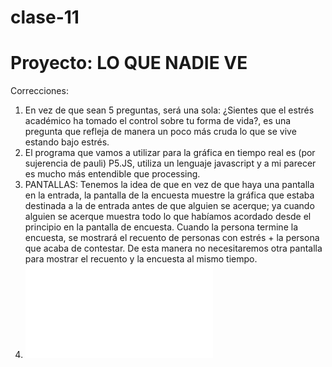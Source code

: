 # clase-11

# Proyecto: LO QUE NADIE VE

Correcciones:
1. En vez de que sean 5 preguntas, será una sola: ¿Sientes que el estrés académico ha tomado el control sobre tu forma de vida?, es una pregunta que refleja de manera un poco más cruda lo que se vive estando bajo estrés.
2. El programa que vamos a utilizar para la gráfica en tiempo real es (por sujerencia de pauli) P5.JS, utiliza un lenguaje javascript y a mi parecer es mucho más entendible que processing.
3. PANTALLAS: Tenemos la idea de que en vez de que haya una pantalla en la entrada, la pantalla de la encuesta muestre la gráfica que estaba destinada a la de entrada antes de que alguien se acerque; ya cuando alguien se acerque muestra todo lo que habíamos acordado desde el principio en la pantalla de encuesta. Cuando la persona termine la encuesta, se mostrará el recuento de personas con estrés + la persona que acaba de contestar. De esta manera no necesitaremos otra pantalla para mostrar el recuento y la encuesta al mismo tiempo.
4. ![Cronograma](PLANIFICACIONEXAMEN.pdf) 

